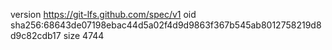 version https://git-lfs.github.com/spec/v1
oid sha256:68643de07198ebac44d5a02f4d9d9863f367b545ab8012758219d8d9c82cdb17
size 4744
